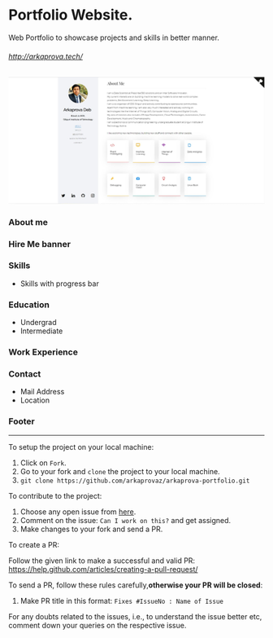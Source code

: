 # Portfolio Website.
Web Portfolio to showcase projects and skills in better manner. 

###### http://arkaprova.tech/

![Image](https://github.com/arkaprovaz/arkaprova-portfolio/blob/master/capture.jpg)
### About me
### Hire Me banner
### Skills
* Skills with progress bar
### Education
* Undergrad
* Intermediate
### Work Experience
### Contact
* Mail Address
* Location

### Footer
------------------------------------------------------------------
To setup the project on your local machine:

1. Click on `Fork`.
2. Go to your fork and `clone` the project to your local machine.
3. `git clone https://github.com/arkaprovaz/arkaprova-portfolio.git`

To contribute to the project:

1. Choose any open issue from [here](https://github.com/arkaprovaz/arkaprova-portfolio/issues). 
2. Comment on the issue: `Can I work on this?` and get assigned.
3. Make changes to your fork and send a PR.

To create a PR:

Follow the given link to make a successful and valid PR: https://help.github.com/articles/creating-a-pull-request/

To send a PR, follow these rules carefully,**otherwise your PR will be closed**:

1. Make PR title in this format: `Fixes #IssueNo : Name of Issue`

For any doubts related to the issues, i.e., to understand the issue better etc, comment down your queries on the respective issue.
